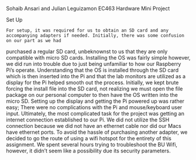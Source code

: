 Sohaib Ansari and Julian Leguizamon
EC463
Hardware Mini Project 



Set Up

	For setup, it was required for us to obtain an SD card and any accompanying adapters if needed. Initially, there was some confusion on our part as we had
purchased a regular SD card, unbeknownst to us that they are only compatible with micro SD cards. Installing the OS was fairly simple however, we did run into
trouble due to just being unfamiliar to how our Raspberry Pi’s operate. Understanding that the OS is installed through the SD card which is then inserted into the
Pi and that the lab monitors are utilized as a display for the Pi helped smooth out the process. Initially, we kept brute forcing the install file into the SD card,
not realizing we must open the file package on our personal computer to then have the OS written into the micro SD. Setting up the display and getting the Pi
powered up was rather easy; There were no complications with the Pi and mouse/keyboard user input. Ultimately, the most complicated task for the project was getting
an internet connection established to our Pi. We did not utilize the SSH connection because we did not have an ethernet cable nor did our Macs have ethernet ports.
To avoid the hassle of purchasing another adapter, we decided to go the route of using a wifi hotspot for the entirety of this assignment. We spent several hours
trying to troubleshoot the BU Wifi, however, it didn’t seem like a possibility due its security parameters.  
